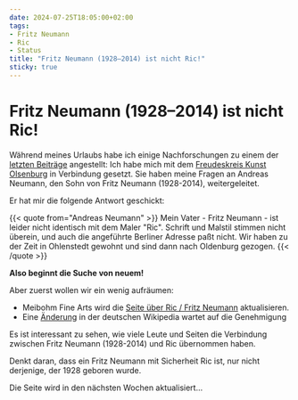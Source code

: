 ```yaml
---
date: 2024-07-25T18:05:00+02:00
tags:
- Fritz Neumann
- Ric
- Status
title: "Fritz Neumann (1928–2014) ist nicht Ric!"
sticky: true
---
```


# Fritz Neumann (1928–2014) ist nicht Ric!

Während meines Urlaubs habe ich einige Nachforschungen zu einem der [letzten Beiträge](/post/new-fritz-neumann-biography/) angestellt: Ich habe mich mit dem [Freudeskreis Kunst Olsenburg](https://freundeskreis-kunst.de/?kuenstler_oldenburg=neumann-fritz) in Verbindung gesetzt. Sie haben meine Fragen an Andreas Neumann, den Sohn von Fritz Neumann (1928-2014), weitergeleitet.

Er hat mir die folgende Antwort geschickt:

{{< quote from="Andreas Neumann" >}}
Mein Vater - Fritz Neumann - ist leider nicht identisch mit dem Maler "Ric". Schrift und Malstil stimmen nicht überein, und auch die angeführte Berliner Adresse paßt nicht. Wir haben zu der Zeit in Ohlenstedt gewohnt und sind dann nach Oldenburg gezogen.
{{< /quote >}}

**Also beginnt die Suche von neuem!**

Aber zuerst wollen wir ein wenig aufräumen:
* Meibohm Fine Arts wird die [Seite über Ric / Fritz Neumann](https://www.meibohmfinearts.com/artists/details/2873) aktualisieren.
* Eine [Änderung](https://de.wikipedia.org/w/index.php?title=Fritz_Neumann&oldid=229488522&diff=cur) in der deutschen Wikipedia wartet auf die Genehmigung

Es ist interessant zu sehen, wie viele Leute und Seiten die Verbindung zwischen Fritz Neumann (1928-2014) und Ric übernommen haben.

Denkt daran, dass ein Fritz Neumann mit Sicherheit Ric ist, nur nicht derjenige, der 1928 geboren wurde.

Die Seite wird in den nächsten Wochen aktualisiert...
